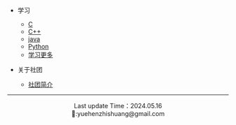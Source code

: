 * 学习
  * [C](https://www.runoob.com/cprogramming/c-tutorial.html)
  * [C++](https://www.runoob.com/cplusplus/cpp-intro.html)
  * [java](https://www.runoob.com/java/java-tutorial.html)
  * [Python](https://www.runoob.com/python3/python3-tutorial.html)
  * [学习更多](https://gitee.com/qysz-jsjxh/Teaching-Library/tree/main/Markdown)
  
* 关于社团
  * [社团简介](/ProjectDocs/jianjie.md)
---
<center> Last update Time：2024.05.16 </center>
<center> 📩:yuehenzhishuang@gmail.com </center>
